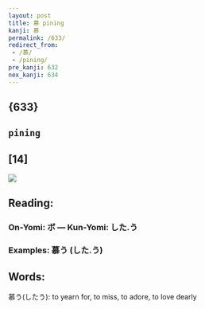 ```yaml
---
layout: post
title: 慕 pining
kanji: 慕
permalink: /633/
redirect_from:
 - /慕/
 - /pining/
pre_kanji: 632
nex_kanji: 634
---
```


## {633}

## `pining`

## [14]

<div class="stroke"><img src="E68595.png" /></div>

## Reading:

### On-Yomi: ボ &mdash; Kun-Yomi: した.う

### Examples: 慕う (した.う)

## Words:

慕う(したう): to yearn for, to miss, to adore, to love dearly

